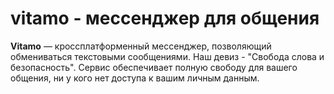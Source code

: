 # vitamo - мессенджер для общения
**Vitamo** — кроссплатформенный мессенджер, позволяющий обмениваться текстовыми сообщениями. Наш девиз - "Свобода слова и безопасность". Сервис обеспечивает полную свободу для вашего общения, ни у кого нет доступа к вашим личным данным.
